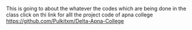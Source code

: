 This is going to about the whatever the codes which are being done in the class
click on thi link for alll the project code of apna college
https://github.com/Pulkitxm/Delta-Apna-College
